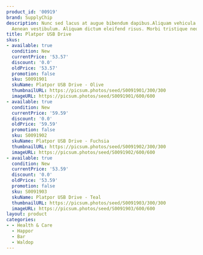 ```yaml
---
product_id: '00919'
brand: SupplyChip
description: Nunc sed lacus at augue bibendum dapibus.Aliquam vehicula sem ut pede.
  Aenean vestibulum. Aliquam dictum eleifend risus. Morbi tristique neque eu mauris.
title: Platpor USB Drive
skus:
- available: true
  condition: New
  currentPrice: '53.57'
  discount: '0.0'
  oldPrice: '53.57'
  promotion: false
  sku: S0091901
  skuName: Platpor USB Drive - Olive
  thumbnailURL: https://picsum.photos/seed/S0091901/300/300
  imageURL: https://picsum.photos/seed/S0091901/600/600
- available: true
  condition: New
  currentPrice: '59.59'
  discount: '0.0'
  oldPrice: '59.59'
  promotion: false
  sku: S0091902
  skuName: Platpor USB Drive - Fuchsia
  thumbnailURL: https://picsum.photos/seed/S0091902/300/300
  imageURL: https://picsum.photos/seed/S0091902/600/600
- available: true
  condition: New
  currentPrice: '53.59'
  discount: '0.0'
  oldPrice: '53.59'
  promotion: false
  sku: S0091903
  skuName: Platpor USB Drive - Teal
  thumbnailURL: https://picsum.photos/seed/S0091903/300/300
  imageURL: https://picsum.photos/seed/S0091903/600/600
layout: product
categories:
- - Health & Care
  - Happor
  - Bar
  - Waldop
---
```

